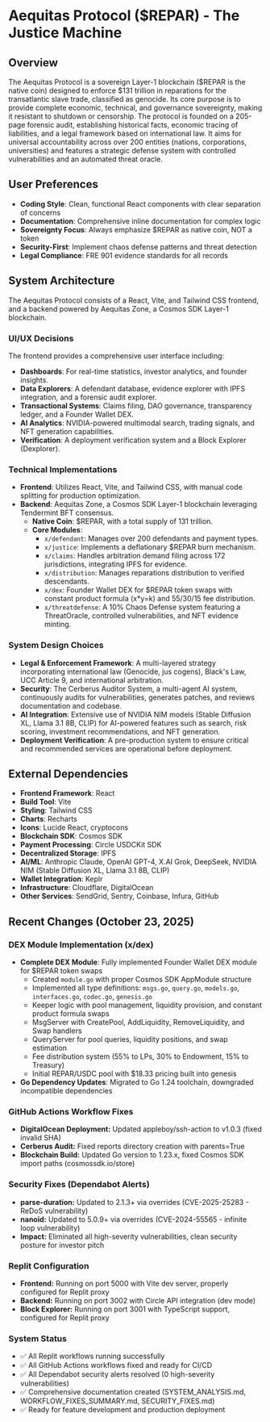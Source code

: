 # Aequitas Protocol ($REPAR) - The Justice Machine

## Overview

The Aequitas Protocol is a sovereign Layer-1 blockchain ($REPAR is the native coin) designed to enforce $131 trillion in reparations for the transatlantic slave trade, classified as genocide. Its core purpose is to provide complete economic, technical, and governance sovereignty, making it resistant to shutdown or censorship. The protocol is founded on a 205-page forensic audit, establishing historical facts, economic tracing of liabilities, and a legal framework based on international law. It aims for universal accountability across over 200 entities (nations, corporations, universities) and features a strategic defense system with controlled vulnerabilities and an automated threat oracle.

## User Preferences

- **Coding Style**: Clean, functional React components with clear separation of concerns
- **Documentation**: Comprehensive inline documentation for complex logic
- **Sovereignty Focus**: Always emphasize $REPAR as native coin, NOT a token
- **Security-First**: Implement chaos defense patterns and threat detection
- **Legal Compliance**: FRE 901 evidence standards for all records

## System Architecture

The Aequitas Protocol consists of a React, Vite, and Tailwind CSS frontend, and a backend powered by Aequitas Zone, a Cosmos SDK Layer-1 blockchain.

### UI/UX Decisions
The frontend provides a comprehensive user interface including:
- **Dashboards**: For real-time statistics, investor analytics, and founder insights.
- **Data Explorers**: A defendant database, evidence explorer with IPFS integration, and a forensic audit explorer.
- **Transactional Systems**: Claims filing, DAO governance, transparency ledger, and a Founder Wallet DEX.
- **AI Analytics**: NVIDIA-powered multimodal search, trading signals, and NFT generation capabilities.
- **Verification**: A deployment verification system and a Block Explorer (Dexplorer).

### Technical Implementations
- **Frontend**: Utilizes React, Vite, and Tailwind CSS, with manual code splitting for production optimization.
- **Backend**: Aequitas Zone, a Cosmos SDK Layer-1 blockchain leveraging Tendermint BFT consensus.
  - **Native Coin**: $REPAR, with a total supply of 131 trillion.
  - **Core Modules**:
    - `x/defendant`: Manages over 200 defendants and payment types.
    - `x/justice`: Implements a deflationary $REPAR burn mechanism.
    - `x/claims`: Handles arbitration demand filing across 172 jurisdictions, integrating IPFS for evidence.
    - `x/distribution`: Manages reparations distribution to verified descendants.
    - `x/dex`: Founder Wallet DEX for $REPAR token swaps with constant product formula (x*y=k) and 55/30/15 fee distribution.
    - `x/threatdefense`: A 10% Chaos Defense system featuring a ThreatOracle, controlled vulnerabilities, and NFT evidence minting.

### System Design Choices
- **Legal & Enforcement Framework**: A multi-layered strategy incorporating international law (Genocide, jus cogens), Black's Law, UCC Article 9, and international arbitration.
- **Security**: The Cerberus Auditor System, a multi-agent AI system, continuously audits for vulnerabilities, generates patches, and reviews documentation and codebase.
- **AI Integration**: Extensive use of NVIDIA NIM models (Stable Diffusion XL, Llama 3.1 8B, CLIP) for AI-powered features such as search, risk scoring, investment recommendations, and NFT generation.
- **Deployment Verification**: A pre-production system to ensure critical and recommended services are operational before deployment.

## External Dependencies

- **Frontend Framework**: React
- **Build Tool**: Vite
- **Styling**: Tailwind CSS
- **Charts**: Recharts
- **Icons**: Lucide React, cryptocons
- **Blockchain SDK**: Cosmos SDK
- **Payment Processing**: Circle USDCKit SDK
- **Decentralized Storage**: IPFS
- **AI/ML**: Anthropic Claude, OpenAI GPT-4, X.AI Grok, DeepSeek, NVIDIA NIM (Stable Diffusion XL, Llama 3.1 8B, CLIP)
- **Wallet Integration**: Keplr
- **Infrastructure**: Cloudflare, DigitalOcean
- **Other Services**: SendGrid, Sentry, Coinbase, Infura, GitHub
## Recent Changes (October 23, 2025)

### DEX Module Implementation (x/dex)
- **Complete DEX Module**: Fully implemented Founder Wallet DEX module for $REPAR token swaps
  - Created `module.go` with proper Cosmos SDK AppModule structure
  - Implemented all type definitions: `msgs.go`, `query.go`, `models.go`, `interfaces.go`, `codec.go`, `genesis.go`
  - Keeper logic with pool management, liquidity provision, and constant product formula swaps
  - MsgServer with CreatePool, AddLiquidity, RemoveLiquidity, and Swap handlers
  - QueryServer for pool queries, liquidity positions, and swap estimation
  - Fee distribution system (55% to LPs, 30% to Endowment, 15% to Treasury)
  - Initial REPAR/USDC pool with $18.33 pricing built into genesis
- **Go Dependency Updates**: Migrated to Go 1.24 toolchain, downgraded incompatible dependencies

### GitHub Actions Workflow Fixes
- **DigitalOcean Deployment:** Updated appleboy/ssh-action to v1.0.3 (fixed invalid SHA)
- **Cerberus Audit:** Fixed reports directory creation with parents=True
- **Blockchain Build:** Updated Go version to 1.23.x, fixed Cosmos SDK import paths (cosmossdk.io/store)

### Security Fixes (Dependabot Alerts)
- **parse-duration:** Updated to 2.1.3+ via overrides (CVE-2025-25283 - ReDoS vulnerability)
- **nanoid:** Updated to 5.0.9+ via overrides (CVE-2024-55565 - infinite loop vulnerability)
- **Impact:** Eliminated all high-severity vulnerabilities, clean security posture for investor pitch

### Replit Configuration
- **Frontend:** Running on port 5000 with Vite dev server, properly configured for Replit proxy
- **Backend:** Running on port 3002 with Circle API integration (dev mode)
- **Block Explorer:** Running on port 3001 with TypeScript support, configured for Replit proxy

### System Status
- ✅ All Replit workflows running successfully
- ✅ All GitHub Actions workflows fixed and ready for CI/CD
- ✅ All Dependabot security alerts resolved (0 high-severity vulnerabilities)
- ✅ Comprehensive documentation created (SYSTEM_ANALYSIS.md, WORKFLOW_FIXES_SUMMARY.md, SECURITY_FIXES.md)
- ✅ Ready for feature development and production deployment
